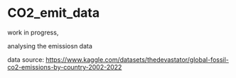 # CO2_emit_data

work in progress,

analysing the emissiosn data 

data source: https://www.kaggle.com/datasets/thedevastator/global-fossil-co2-emissions-by-country-2002-2022
